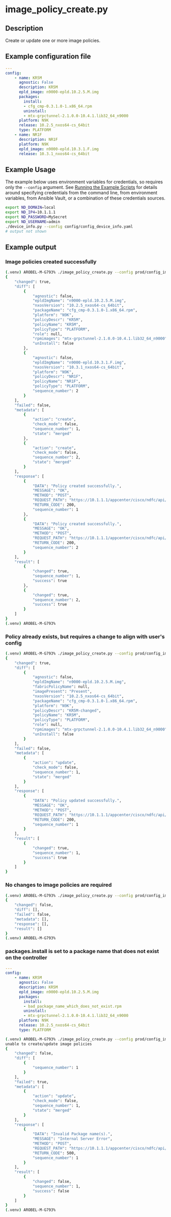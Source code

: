 # image_policy_create.py

## Description

Create or update one or more image policies.

## Example configuration file

``` yaml title="config/config_image_policy_create.yaml"
---
config:
    - name: KR5M
      agnostic: False
      description: KR5M
      epld_image: n9000-epld.10.2.5.M.img
      packages:
        install:
        - cfg_cmp-0.3.1.0-1.x86_64.rpm
        uninstall:
        - mtx-grpctunnel-2.1.0.0-10.4.1.lib32_64_n9000
      platform: N9K
      release: 10.2.5_nxos64-cs_64bit
      type: PLATFORM
    - name: NR1F
      description: NR1F
      platform: N9K
      epld_image: n9000-epld.10.3.1.F.img
      release: 10.3.1_nxos64-cs_64bit
```

## Example Usage

The example below uses environment variables for credentials, so requires
only the `--config` argument.  See [Running the Example Scripts]
for details around specifying credentials from the command line, from
environment variables, from Ansible Vault, or a combination of these
credentials sources.

[Running the Example Scripts]: ../setup/running-the-example-scripts.md

``` bash
export ND_DOMAIN=local
export ND_IP4=10.1.1.1
export ND_PASSWORD=MySecret
export ND_USERNAME=admin
./device_info.py --config config/config_device_info.yaml
# output not shown
```

## Example output

### Image policies created successfully

``` bash title="Image policies create success"
(.venv) AROBEL-M-G793% ./image_policy_create.py --config prod/config_image_policy_create.yaml
{
    "changed": true,
    "diff": [
        {
            "agnostic": false,
            "epldImgName": "n9000-epld.10.2.5.M.img",
            "nxosVersion": "10.2.5_nxos64-cs_64bit",
            "packageName": "cfg_cmp-0.3.1.0-1.x86_64.rpm",
            "platform": "N9K",
            "policyDescr": "KR5M",
            "policyName": "KR5M",
            "policyType": "PLATFORM",
            "role": null,
            "rpmimages": "mtx-grpctunnel-2.1.0.0-10.4.1.lib32_64_n9000",            "sequence_number": 1
            "unInstall": false
        },
        {
            "agnostic": false,
            "epldImgName": "n9000-epld.10.3.1.F.img",
            "nxosVersion": "10.3.1_nxos64-cs_64bit",
            "platform": "N9K",
            "policyDescr": "NR1F",
            "policyName": "NR1F",
            "policyType": "PLATFORM",
            "sequence_number": 2
        }
    ],
    "failed": false,
    "metadata": [
        {
            "action": "create",
            "check_mode": false,
            "sequence_number": 1,
            "state": "merged"
        },
        {
            "action": "create",
            "check_mode": false,
            "sequence_number": 2,
            "state": "merged"
        }
    ],
    "response": [
        {
            "DATA": "Policy created successfully.",
            "MESSAGE": "OK",
            "METHOD": "POST",
            "REQUEST_PATH": "https://10.1.1.1/appcenter/cisco/ndfc/api/v1/imagemanagement/rest/policymgnt/platform-policy",
            "RETURN_CODE": 200,
            "sequence_number": 1
        },
        {
            "DATA": "Policy created successfully.",
            "MESSAGE": "OK",
            "METHOD": "POST",
            "REQUEST_PATH": "https://10.1.1.1/appcenter/cisco/ndfc/api/v1/imagemanagement/rest/policymgnt/platform-policy",
            "RETURN_CODE": 200,
            "sequence_number": 2
        }
    ],
    "result": [
        {
            "changed": true,
            "sequence_number": 1,
            "success": true
        },
        {
            "changed": true,
            "sequence_number": 2,
            "success": true
        }
    ]
}
(.venv) AROBEL-M-G793%
```

### Policy already exists, but requires a change to align with user's config

``` bash title="User config contains a modified description (policyDescr)"
(.venv) AROBEL-M-G793% ./image_policy_create.py --config prod/config_image_policy_create.yaml
{
    "changed": true,
    "diff": [
        {
            "agnostic": false,
            "epldImgName": "n9000-epld.10.2.5.M.img",
            "fabricPolicyName": null,
            "imagePresent": "Present",
            "nxosVersion": "10.2.5_nxos64-cs_64bit",
            "packageName": "cfg_cmp-0.3.1.0-1.x86_64.rpm",
            "platform": "N9K",
            "policyDescr": "KR5M-changed",
            "policyName": "KR5M",
            "policyType": "PLATFORM",
            "role": null,
            "rpmimages": "mtx-grpctunnel-2.1.0.0-10.4.1.lib32_64_n9000",            "sequence_number": 1,
            "unInstall": false
        }
    ],
    "failed": false,
    "metadata": [
        {
            "action": "update",
            "check_mode": false,
            "sequence_number": 1,
            "state": "merged"
        }
    ],
    "response": [
        {
            "DATA": "Policy updated successfully.",
            "MESSAGE": "OK",
            "METHOD": "POST",
            "REQUEST_PATH": "https://10.1.1.1/appcenter/cisco/ndfc/api/v1/imagemanagement/rest/policymgnt/edit-policy",
            "RETURN_CODE": 200,
            "sequence_number": 1
        }
    ],
    "result": [
        {
            "changed": true,
            "sequence_number": 1,
            "success": true
        }
    ]
}
```

### No changes to image policies are required

``` bash title="Image policies no not require changes"
(.venv) AROBEL-M-G793% ./image_policy_create.py --config prod/config_image_policy_create.yaml
{
    "changed": false,
    "diff": [],
    "failed": false,
    "metadata": [],
    "response": [],
    "result": []
}
(.venv) AROBEL-M-G793%
```

### packages.install is set to a package name that does not exist on the controller

``` yaml title="Invalid config"
---
config:
    - name: KR5M
      agnostic: False
      description: KR5M
      epld_image: n9000-epld.10.2.5.M.img
      packages:
        install:
        - bad_package_name_which_does_not_exist.rpm
        uninstall:
        - mtx-grpctunnel-2.1.0.0-10.4.1.lib32_64_n9000
      platform: N9K
      release: 10.2.5_nxos64-cs_64bit
      type: PLATFORM
```

``` bash title="install package does not exist on the controller"
(.venv) AROBEL-M-G793% ./image_policy_create.py --config prod/config_image_policy_create.yaml
unable to create/update image policies
{
    "changed": false,
    "diff": [
        {
            "sequence_number": 1
        }
    ],
    "failed": true,
    "metadata": [
        {
            "action": "update",
            "check_mode": false,
            "sequence_number": 1,
            "state": "merged"
        }
    ],
    "response": [
        {
            "DATA": "Invalid Package name(s).",
            "MESSAGE": "Internal Server Error",
            "METHOD": "POST",
            "REQUEST_PATH": "https://10.1.1.1/appcenter/cisco/ndfc/api/v1/imagemanagement/rest/policymgnt/edit-policy",
            "RETURN_CODE": 500,
            "sequence_number": 1
        }
    ],
    "result": [
        {
            "changed": false,
            "sequence_number": 1,
            "success": false
        }
    ]
}
(.venv) AROBEL-M-G793%
```

